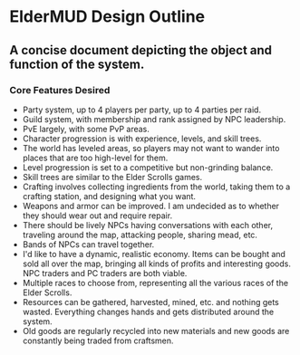 # ElderMUD Design Outline
## A concise document depicting the object and function of the system.
### Core Features Desired
- Party system, up to 4 players per party, up to 4 parties per raid.
- Guild system, with membership and rank assigned by NPC leadership.
- PvE largely, with some PvP areas.
- Character progression is with experience, levels, and skill trees.
- The world has leveled areas, so players may not want to wander into places that are too high-level for them.
- Level progression is set to a competitive but non-grinding balance.
- Skill trees are similar to the Elder Scrolls games.
- Crafting involves collecting ingredients from the world, taking them to a crafting station, and designing what you want.
- Weapons and armor can be improved. I am undecided as to whether they should wear out and require repair.
- There should be lively NPCs having conversations with each other, traveling around the map, attacking people, sharing mead, etc.
- Bands of NPCs can travel together.
- I'd like to have a dynamic, realistic economy. Items can be bought and sold all over the map, bringing all kinds of profits and interesting goods. NPC traders and PC traders are both viable.
- Multiple races to choose from, representing all the various races of the Elder Scrolls.
- Resources can be gathered, harvested, mined, etc. and nothing gets wasted. Everything changes hands and gets distributed around the system.
- Old goods are regularly recycled into new materials and new goods are constantly being traded from craftsmen.